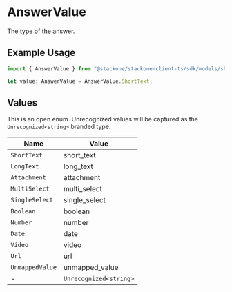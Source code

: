 # AnswerValue

The type of the answer.

## Example Usage

```typescript
import { AnswerValue } from "@stackone/stackone-client-ts/sdk/models/shared";

let value: AnswerValue = AnswerValue.ShortText;
```

## Values

This is an open enum. Unrecognized values will be captured as the `Unrecognized<string>` branded type.

| Name                   | Value                  |
| ---------------------- | ---------------------- |
| `ShortText`            | short_text             |
| `LongText`             | long_text              |
| `Attachment`           | attachment             |
| `MultiSelect`          | multi_select           |
| `SingleSelect`         | single_select          |
| `Boolean`              | boolean                |
| `Number`               | number                 |
| `Date`                 | date                   |
| `Video`                | video                  |
| `Url`                  | url                    |
| `UnmappedValue`        | unmapped_value         |
| -                      | `Unrecognized<string>` |
